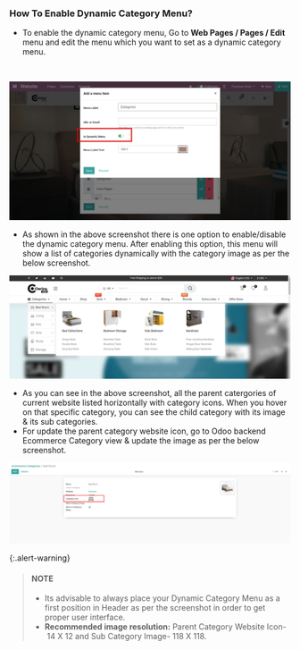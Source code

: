 
### How To Enable Dynamic Category Menu?



* To enable the dynamic category menu, Go to **Web Pages / Pages / Edit** menu and edit the menu which you want to set as a dynamic category menu.


 


![](./images/7-1.png)


* As shown in the above screenshot there is one option to enable/disable the dynamic category menu. After enabling this option, this menu will show a list of categories dynamically with the category image as per the below screenshot.


![](./images/7-2.png)


* As you can see in the above screenshot, all the parent catergories of current website listed horizontally with category icons. When you hover on that specific category, you can see the child category with its image & its sub categories.
* For update the parent category website icon, go to Odoo backend Ecommerce Category view & update the image as per the below screenshot.


![](./images/7-3.png)



{:.alert-warning} 
> 
> #### NOTE
> 
> * Its advisable to always place your Dynamic Category Menu as a first position in Header as per the screenshot in order to get proper user interface.
> * **Recommended image resolution:** Parent Category Website Icon- 14 X 12 and Sub Category Image- 118 X 118.
> 
> 
> 




